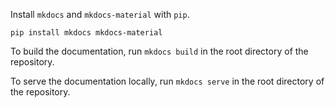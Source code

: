 Install `mkdocs` and `mkdocs-material` with `pip`.

```
pip install mkdocs mkdocs-material
```

To build the documentation, run `mkdocs build` in the root directory of the repository.

To serve the documentation locally, run `mkdocs serve` in the root directory of the repository.